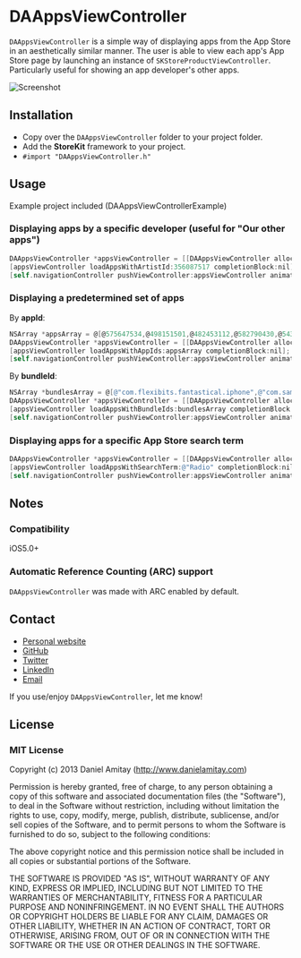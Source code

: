 # DAAppsViewController

`DAAppsViewController` is a simple way of displaying apps from the App Store in an aesthetically similar manner. The user is able to view each app's App Store page by launching an instance of `SKStoreProductViewController`. Particularly useful for showing an app developer's other apps.

![Screenshot](https://github.com/danielamitay/DAAppsViewController/raw/master/screenshot.png)

## Installation

- Copy over the `DAAppsViewController` folder to your project folder.
- Add the **StoreKit** framework to your project.
- `#import "DAAppsViewController.h"`

## Usage

Example project included (DAAppsViewControllerExample)

### Displaying apps by a specific developer (useful for "Our other apps")

```objective-c
DAAppsViewController *appsViewController = [[DAAppsViewController alloc] init];
[appsViewController loadAppsWithArtistId:356087517 completionBlock:nil];
[self.navigationController pushViewController:appsViewController animated:YES];
```

### Displaying a predetermined set of apps

By **appId**:
```objective-c
NSArray *appsArray = @[@575647534,@498151501,@482453112,@582790430,@543421080];
DAAppsViewController *appsViewController = [[DAAppsViewController alloc] init];
[appsViewController loadAppsWithAppIds:appsArray completionBlock:nil];
[self.navigationController pushViewController:appsViewController animated:YES];
```

By **bundleId**:
```objective-c
NSArray *bundlesArray = @[@"com.flexibits.fantastical.iphone",@"com.samvermette.Transit",@"com.tripsyapp.tripsy",@"com.seatgeek.SeatGeek",@"com.bumptechnologies.flock.Release"];
DAAppsViewController *appsViewController = [[DAAppsViewController alloc] init];
[appsViewController loadAppsWithBundleIds:bundlesArray completionBlock:nil];
[self.navigationController pushViewController:appsViewController animated:YES];
```

### Displaying apps for a specific App Store search term

```objective-c
DAAppsViewController *appsViewController = [[DAAppsViewController alloc] init];
[appsViewController loadAppsWithSearchTerm:@"Radio" completionBlock:nil];
[self.navigationController pushViewController:appsViewController animated:YES];
```

## Notes

### Compatibility

iOS5.0+

### Automatic Reference Counting (ARC) support

`DAAppsViewController` was made with ARC enabled by default.

## Contact

- [Personal website](http://danielamitay.com)
- [GitHub](http://github.com/danielamitay)
- [Twitter](http://twitter.com/danielamitay)
- [LinkedIn](http://www.linkedin.com/in/danielamitay)
- [Email](mailto:hello@danielamitay.com)

If you use/enjoy `DAAppsViewController`, let me know!

## License

### MIT License

Copyright (c) 2013 Daniel Amitay (http://www.danielamitay.com)

Permission is hereby granted, free of charge, to any person obtaining a copy
of this software and associated documentation files (the "Software"), to deal
in the Software without restriction, including without limitation the rights
to use, copy, modify, merge, publish, distribute, sublicense, and/or sell
copies of the Software, and to permit persons to whom the Software is
furnished to do so, subject to the following conditions:

The above copyright notice and this permission notice shall be included in
all copies or substantial portions of the Software.

THE SOFTWARE IS PROVIDED "AS IS", WITHOUT WARRANTY OF ANY KIND, EXPRESS OR
IMPLIED, INCLUDING BUT NOT LIMITED TO THE WARRANTIES OF MERCHANTABILITY,
FITNESS FOR A PARTICULAR PURPOSE AND NONINFRINGEMENT. IN NO EVENT SHALL THE
AUTHORS OR COPYRIGHT HOLDERS BE LIABLE FOR ANY CLAIM, DAMAGES OR OTHER
LIABILITY, WHETHER IN AN ACTION OF CONTRACT, TORT OR OTHERWISE, ARISING FROM,
OUT OF OR IN CONNECTION WITH THE SOFTWARE OR THE USE OR OTHER DEALINGS IN
THE SOFTWARE.
